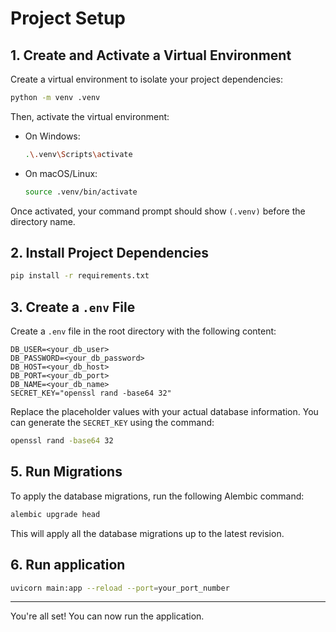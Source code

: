 
# Project Setup

## 1. Create and Activate a Virtual Environment
Create a virtual environment to isolate your project dependencies:

```bash
python -m venv .venv
```

Then, activate the virtual environment:

- On Windows:
  ```bash
  .\.venv\Scripts\activate
  ```

- On macOS/Linux:
  ```bash
  source .venv/bin/activate
  ```

Once activated, your command prompt should show `(.venv)` before the directory name.

## 2. Install Project Dependencies

```bash
pip install -r requirements.txt
```


## 3. Create a `.env` File
Create a `.env` file in the root directory with the following content:

```
DB_USER=<your_db_user>
DB_PASSWORD=<your_db_password>
DB_HOST=<your_db_host>
DB_PORT=<your_db_port>
DB_NAME=<your_db_name>
SECRET_KEY="openssl rand -base64 32"
```

Replace the placeholder values with your actual database information. You can generate the `SECRET_KEY` using the command:

```bash
openssl rand -base64 32
```

## 5. Run Migrations
To apply the database migrations, run the following Alembic command:

```bash
alembic upgrade head
```

This will apply all the database migrations up to the latest revision.

## 6. Run application

```bash
uvicorn main:app --reload --port=your_port_number
```

---

You're all set! You can now run the application.
